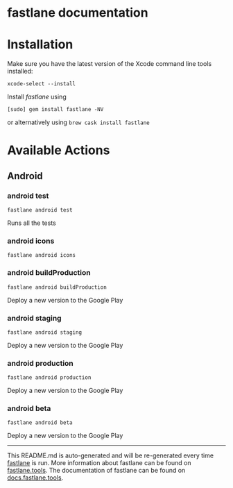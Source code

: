 fastlane documentation
================
# Installation

Make sure you have the latest version of the Xcode command line tools installed:

```
xcode-select --install
```

Install _fastlane_ using
```
[sudo] gem install fastlane -NV
```
or alternatively using `brew cask install fastlane`

# Available Actions
## Android
### android test
```
fastlane android test
```
Runs all the tests
### android icons
```
fastlane android icons
```

### android buildProduction
```
fastlane android buildProduction
```
Deploy a new version to the Google Play
### android staging
```
fastlane android staging
```
Deploy a new version to the Google Play
### android production
```
fastlane android production
```
Deploy a new version to the Google Play
### android beta
```
fastlane android beta
```
Deploy a new version to the Google Play

----

This README.md is auto-generated and will be re-generated every time [fastlane](https://fastlane.tools) is run.
More information about fastlane can be found on [fastlane.tools](https://fastlane.tools).
The documentation of fastlane can be found on [docs.fastlane.tools](https://docs.fastlane.tools).
